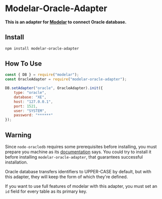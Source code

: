 # Modelar-Oracle-Adapter

**This is an adapter for [Modelar](http://modelar.hyurl.com) to connect**
**Oracle database.**

## Install

```sh
npm install modelar-oracle-adapter
```

## How To Use

```javascript
const { DB } = require("modelar");
const OracleAdapter = require("modelar-oracle-adapter");

DB.setAdapter("oracle", OracleAdapter).init({
    type: "oracle",
    database: "XE",
    host: "127.0.0.1",
    port: 1521,
    user: "SYSTEM",
    password: "******"
});
```

## Warning

Since `node-oracledb` requires some prerequisites before installing, you must 
prepare you machine as its
[documentation](https://github.com/oracle/node-oracledb/blob/master/INSTALL.md)
says. You could try to install it before installing `modelar-oracle-adapter`, 
that guarantees successful installation.

Oracle database transfers identifiers to UPPER-CASE by default, but with this 
adapter, they will keep the form of which they're defined.

If you want to use full features of modelar with this adapter, you must set an
`id` field for every table as its primary key.